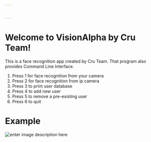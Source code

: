 ```yaml
---


---
```


<h1 id="welcome-to-visionalpha-by-cru-team">Welcome to VisionAlpha by Cru Team!</h1>
<p>This is a face recognition app created by Cru Team. That program also provides Command Line Interface.</p>
<ol>
<li>Press 1 for face recognition from your camera</li>
<li>Press 2 for face recognition from ip camera</li>
<li>Press 3 to print user database</li>
<li>Press 4 to add new user</li>
<li>Press 5 to remove a pre-existing user</li>
<li>Press 6 to quit</li>
</ol>
<h1 id="example">Example</h1>
<p><img src="https://github.com/hmertuygun/VisionAlpha/blob/master/example.jpg?raw=true" alt="enter image description here"></p>

